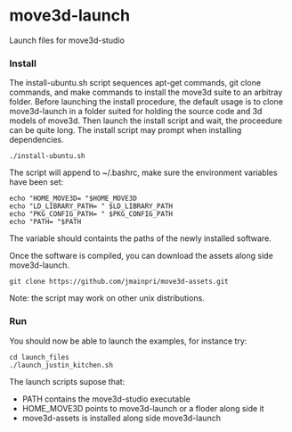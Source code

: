 move3d-launch
=============

Launch files for move3d-studio

### Install

The install-ubuntu.sh script sequences apt-get commands, git clone commands, and make commands to install the move3d suite to an arbitray folder. Before launching the install procedure, the default usage is to clone move3d-launch in a folder suited for holding the source code and 3d models of move3d. Then launch the install script and wait, the proceedure can be quite long. The install script may prompt when installing dependencies.

    ./install-ubuntu.sh
    
The script will append to ~/.bashrc, make sure the environment variables have been set:

    echo "HOME_MOVE3D= "$HOME_MOVE3D
    echo "LD_LIBRARY_PATH= " $LD_LIBRARY_PATH
    echo "PKG_CONFIG_PATH= " $PKG_CONFIG_PATH
    echo "PATH= "$PATH
    
The variable should containts the paths of the newly installed software. 

Once the software is compiled, you can download the assets along side move3d-launch.

    git clone https://github.com/jmainpri/move3d-assets.git
    
Note: the script may work on other unix distributions.

    
### Run


You should now be able to launch the examples, for instance try:

    cd launch_files
    ./launch_justin_kitchen.sh
    
The launch scripts supose that:

* PATH contains the move3d-studio executable
* HOME_MOVE3D points to move3d-launch or a floder along side it
* move3d-assets is installed along side move3d-launch
